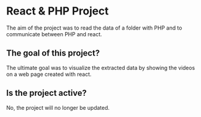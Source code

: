 # React & PHP Project

The aim of the project was to read the data of a folder with PHP and to communicate between PHP and react.

## The goal of this project?

The ultimate goal was to visualize the extracted data by showing the videos on a web page created with react.

## Is the project active?

No, the project will no longer be updated.
